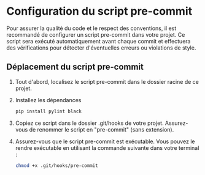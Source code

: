 # Configuration du script pre-commit

Pour assurer la qualité du code et le respect des conventions, il est recommandé de configurer un script pre-commit dans votre projet. Ce script sera exécuté automatiquement avant chaque commit et effectuera des vérifications pour détecter d'éventuelles erreurs ou violations de style.

## Déplacement du script pre-commit

1. Tout d'abord, localisez le script pre-commit dans le dossier racine de ce projet.

2. Installez les dépendances 
    ```bash
    pip install pylint black
    ```

3. Copiez ce script dans le dossier .git/hooks de votre projet. Assurez-vous de renommer le script en "pre-commit" (sans extension).

4. Assurez-vous que le script pre-commit est exécutable. Vous pouvez le rendre exécutable en utilisant la commande suivante dans votre terminal :

   ```bash
   chmod +x .git/hooks/pre-commit
